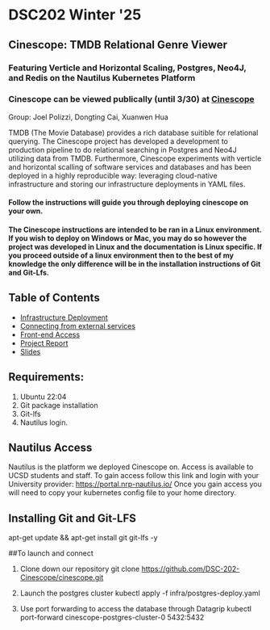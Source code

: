 # DSC202 Winter '25
## Cinescope: TMDB Relational Genre Viewer 
### Featuring Verticle and Horizontal Scaling, Postgres, Neo4J, and Redis on the Nautilus Kubernetes Platform
### Cinescope can be viewed publically (until 3/30) at [Cinescope](cinescope.nrp-nautilus.io)

Group:
Joel Polizzi, Dongting Cai, Xuanwen Hua

TMDB (The Movie Database) provides a rich database suitible for relational querying. The Cinescope project has developed a development to production pipeline to do relational searching in Postgres and Neo4J utilizing data from TMDB. Furthermore, Cinescope experiments with verticle and horizontal scalling of software services and databases and has been deployed in a highly reproducible way: leveraging cloud-native infrastructure and storing our infrastructure deployments in YAML files.

#### Follow the instructions will guide you through deploying cinescope on your own. 
#### The Cinescope instructions are intended to be ran in a Linux environment. If you wish to deploy on Windows or Mac, you may do so however the project was developed in Linux and the documentation is Linux specific. If you proceed outside of a linux environment then to the best of my knowledge the only difference will be in the installation instructions of Git and Git-Lfs.

## Table of Contents
- [Infrastructure Deployment](#infrastructure)
- [Connecting from external services](#external_connections)
- [Front-end Access](#live)
- [Project Report](#project-report)
- [Slides](#Slides)

## Requirements:
1)  Ubuntu 22:04
2)  Git package installation
3)  Git-lfs
4)  Nautilus login.

## Nautilus Access
Nautilus is the platform we deployed Cinescope on. Access is available to UCSD students and staff. 
To gain access follow this link and login with your University provider:
https://portal.nrp-nautilus.io/
<picture of nautilus>
Once you gain access you will need to copy your kubernetes config file to your home directory.
<screen shot the key copy process>

## Installing Git and Git-LFS
apt-get update && apt-get install git git-lfs -y

##To launch and connect
1) Clone down our repository
git clone https://github.com/DSC-202-Cinescope/cinescope.git

2) Launch the postgres cluster
kubectl apply -f infra/postgres-deploy.yaml

3) Use port forwarding to access the database through Datagrip
kubectl port-forward cinescope-postgres-cluster-0 5432:5432 

